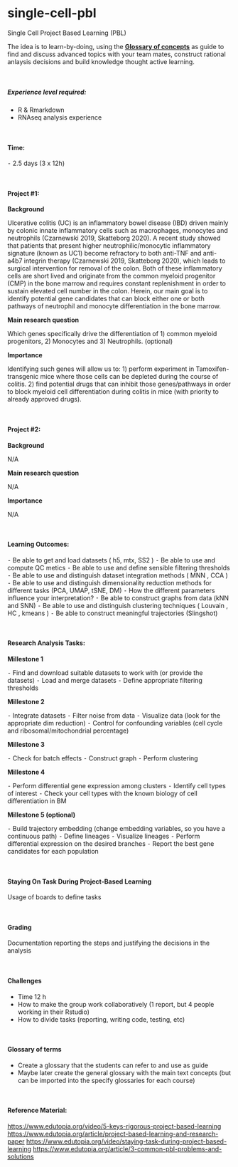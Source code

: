 # single-cell-pbl
Single Cell Project Based Learning (PBL)


The idea is to learn-by-doing, using the [**Glossary of concepts**](Glossary_of_concepts.md) as guide to find and discuss advanced topics with your team mates, construct rational anlaysis decisions and build knowledge thought active learning.

<br/>

##### Experience level required:

-	R & Rmarkdown
-	RNAseq analysis experience 

<br/>

#### Time:

⁃	2.5 days (3 x 12h)

<br/>

#### Project #1:

**Background**

Ulcerative colitis (UC) is an inflammatory bowel disease (IBD) driven mainly by colonic innate inflammatory cells such as macrophages, monocytes and neutrophils (Czarnewski 2019, Skatteborg 2020). A recent study showed that patients that present higher neutrophilic/monocytic inflammatory signature (known as UC1) become refractory to both anti-TNF and anti-a4b7 integrin therapy (Czarnewski 2019, Skatteborg 2020), which leads to surgical intervention for removal of the colon. Both of these inflammatory cells are short lived and originate from the common myeloid progenitor (CMP) in the bone marrow and requires constant replenishment in order to sustain elevated cell number in the colon. Herein, our main goal is to identify potential gene candidates that can block either one or both pathways of neutrophil and monocyte differentiation in the bone marrow.

**Main research question**

Which genes specifically drive the differentiation of 1) common myeloid progenitors, 2) Monocytes and 3) Neutrophils. (optional)

**Importance**

Identifying such genes will allow us to: 1) perform experiment in Tamoxifen-transgenic mice where those cells can be depleted during the course of colitis. 2) find potential drugs that can inhibit those genes/pathways in order to block myeloid cell differentiation during colitis in mice (with priority to already approved drugs).

<br/>

#### Project #2:

**Background**

N/A

**Main research question**

N/A

**Importance**

N/A

<br/>

#### Learning Outcomes:

⁃	Be able to get and load datasets ( h5, mtx, SS2 )
⁃	Be able to use and compute QC metics
⁃	Be able to use and define sensible filtering thresholds
⁃	Be able to use and distinguish dataset integration methods ( MNN , CCA )
⁃	Be able to use and distinguish dimensionality reduction methods for different tasks (PCA, UMAP, tSNE, DM)
⁃	How the different parameters influence your interpretation?
⁃	Be able to construct graphs from data (kNN and SNN)
⁃	Be able to use and distinguish clustering techniques ( Louvain , HC , kmeans )
⁃	Be able to construct meaningful trajectories (Slingshot)

<br/>

#### Research Analysis Tasks:

**Millestone 1**

⁃	Find and download suitable datasets to work with (or provide the datasets)
⁃	Load and merge datasets
⁃	Define appropriate filtering thresholds

**Millestone 2**

⁃	Integrate datasets
⁃	Filter noise from data
⁃	Visualize data (look for the appropriate dim reduction)
⁃	Control for confounding variables (cell cycle and ribosomal/mitochondrial percentage)

**Millestone 3**

⁃	Check for batch effects
⁃	Construct graph
⁃	Perform clustering

**Millestone 4**

⁃	Perform differential gene expression among clusters
⁃	Identify cell types of interest
⁃	Check your cell types with the known biology of cell differentiation in BM


**Millestone 5 (optional)**

⁃	Build trajectory embedding (change embedding variables, so you have a continuous path)
⁃	Define lineages
⁃	Visualize lineages
⁃	Perform differential expression on the desired branches
⁃	Report the best gene candidates for each population


<br/>

#### Staying On Task During Project-Based Learning
Usage of boards to define tasks

<br/>

#### Grading
Documentation reporting the steps and justifying the decisions in the analysis

<br/>

#### Challenges
-	Time 12 h
-	How to make the group work collaboratively (1 report, but 4 people working in their Rstudio)
-	How to divide tasks (reporting, writing code, testing, etc)

<br/>

#### Glossary of terms
-	Create a glossary that the students can refer to and use as guide
-	Maybe later create the general glossary with the main text concepts (but can be imported into the specify glossaries for each course)

<br/>

#### Reference Material:
https://www.edutopia.org/video/5-keys-rigorous-project-based-learning
https://www.edutopia.org/article/project-based-learning-and-research-paper
https://www.edutopia.org/video/staying-task-during-project-based-learning
https://www.edutopia.org/article/3-common-pbl-problems-and-solutions




